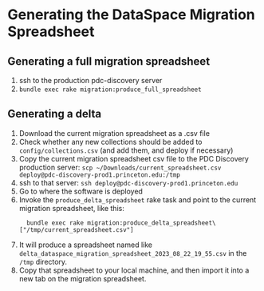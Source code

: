 # Generating the DataSpace Migration Spreadsheet

## Generating a full migration spreadsheet
1. ssh to the production pdc-discovery server
1. `bundle exec rake migration:produce_full_spreadsheet`

## Generating a delta 
1. Download the current migration spreadsheet as a .csv file
2. Check whether any new collections should be added to `config/collections.csv` (and add them, and deploy if necessary)
3. Copy the current migration spreadsheet csv file to the PDC Discovery production server: `scp ~/Downloads/current_spreadsheet.csv deploy@pdc-discovery-prod1.princeton.edu:/tmp`
4. ssh to that server: `ssh deploy@pdc-discovery-prod1.princeton.edu`
5. Go to where the software is deployed
6. Invoke the `produce_delta_spreadsheet` rake task and point to the current migration spreadsheet, like this:
   ```
     bundle exec rake migration:produce_delta_spreadsheet\["/tmp/current_spreadsheet.csv"]
   ```
7. It will produce a spreadsheet named like `delta_dataspace_migration_spreadsheet_2023_08_22_19_55.csv` in the `/tmp` directory.
8. Copy that spreadsheet to your local machine, and then import it into a new tab on the migration spreadsheet.